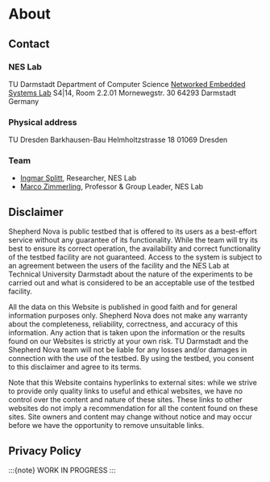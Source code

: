 # About

## Contact

### NES Lab

TU Darmstadt
Department of Computer Science
[Networked Embedded Systems Lab](https://nes-lab.org/)
S4|14, Room 2.2.01
Mornewegstr. 30
64293 Darmstadt
Germany

### Physical address

TU Dresden
Barkhausen-Bau
Helmholtzstrasse 18
01069 Dresden

### Team

- [Ingmar Splitt](https://nes-lab.org/ingmar-splitt/), Researcher, NES Lab
- [Marco Zimmerling](https://nes-lab.org/marco-zimmerling/), Professor & Group Leader, NES Lab

## Disclaimer

Shepherd Nova is public testbed that is offered to its users as a best-effort service without any guarantee of its functionality.
While the team will try its best to ensure its correct operation, the availability and correct functionality of the testbed facility are not guaranteed.
Access to the system is subject to an agreement between the users of the facility and the NES Lab at Technical University Darmstadt about the nature of the experiments to be carried out and what is considered to be an acceptable use of the testbed facility.


All the data on this Website is published in good faith and for general information purposes only.
Shepherd Nova does not make any warranty about the completeness, reliability, correctness, and accuracy of this information.
Any action that is taken upon the information or the results found on our Websites is strictly at your own risk.
TU Darmstadt and the Shepherd Nova team will not be liable for any losses and/or damages in connection with the use of the testbed.
By using the testbed, you consent to this disclaimer and agree to its terms.


Note that this Website contains hyperlinks to external sites: while we strive to provide only quality links to useful and ethical websites, we have no control over the content and nature of these sites.
These links to other websites do not imply a recommendation for all the content found on these sites.
Site owners and content may change without notice and may occur before we have the opportunity to remove unsuitable links.

## Privacy Policy

:::{note}
WORK IN PROGRESS
:::
